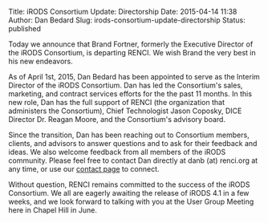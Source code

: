 Title: iRODS Consortium Update: Directorship
Date: 2015-04-14 11:38
Author: Dan Bedard
Slug: irods-consortium-update-directorship
Status: published

Today we announce that Brand Fortner, formerly the Executive Director of
the iRODS Consortium, is departing RENCI. We wish Brand the very best in
his new endeavors.

As of April 1st, 2015, Dan Bedard has been appointed to serve as the
Interim Director of the iRODS Consortium. Dan has led the Consortium's
sales, marketing, and contract services efforts for the the past 11
months. In this new role, Dan has the full support of RENCI (the
organization that administers the Consortium), Chief Technologist Jason
Coposky, DICE Director Dr. Reagan Moore, and the Consortium's advisory
board.  
<!--more-->

Since the transition, Dan has been reaching out to Consortium members,
clients, and advisors to answer questions and to ask for their feedback
and ideas. We also welcome feedback from all members of the iRODS
community. Please feel free to contact Dan directly at danb (at)
renci.org at any time, or use our [contact
page](http://irods.org/contact/ "Contact Us…") to connect.

Without question, RENCI remains committed to the success of the iRODS
Consortium. We all are eagerly awaiting the release of iRODS 4.1 in a
few weeks, and we look forward to talking with you at the User Group
Meeting here in Chapel Hill in June.
